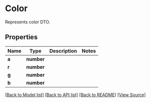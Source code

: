 # Color
Represents color DTO.

## Properties
Name | Type | Description | Notes
------------ | ------------- | ------------- | -------------
**a** | **number** |  | 
**r** | **number** |  | 
**g** | **number** |  | 
**b** | **number** |  | 

[[Back to Model list]](../README.md#documentation-for-models) [[Back to API list]](../README.md#documentation-for-api-endpoints) [[Back to README]](../README.md) [[View Source]](../src/models/color.ts)

